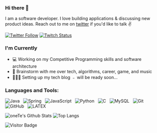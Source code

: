 
<!--
**OneTe/OneTe** is a ✨ _special_ ✨ repository because its `README.md` (this file) appears on your GitHub profile.

Here are some ideas to get you started:

- 🔭 I’m currently working on ...
- 🌱 I’m currently learning ...
- 👯 I’m looking to collaborate on ...
- 🤔 I’m looking for help with ...
- 💬 Ask me about ...
- 📫 How to reach me: ...
- 😄 Pronouns: ...
- ⚡ Fun fact: ...
-->


### Hi there 👋

I am a software developer. I love building applications & discussing new product ideas. Reach out to me on [twitter][twitter] if you'd like to talk ✌️

[![Twitter Follow](https://img.shields.io/twitter/follow/veoxft?color=%20%2300acee&label=Follow%20me%20on%20Twitter&style=for-the-badge)][twitter] [![Twitch Status](https://img.shields.io/twitch/status/evan_edinger?label=LiveStream&style=for-the-badge)][twitch]

### I'm Currently

- 💻 Working on my Competitive Programming skills and software architecture
- 💬 Brainstorm with me over tech, algorithms, career, game, and music 
- 👷🏽‍♂️ Setting up my tech blog ﹣ will be ready soon...

### Languages and Tools: 

![Java](https://img.shields.io/badge/-Java-black?logo=java&style=social)&nbsp;&nbsp;
![Spring](https://img.shields.io/badge/-Spring%20Framework-black?logo=spring&style=social)&nbsp;&nbsp;
![JavaScript](https://img.shields.io/badge/-JavaScript-black?logo=javascript&style=social)&nbsp;&nbsp;
![Python](https://img.shields.io/badge/-Python-black?logo=Python&style=social)&nbsp;&nbsp;
![C](https://img.shields.io/badge/-C-black?logo=c&style=social)&nbsp;&nbsp;
![MySQL](https://img.shields.io/badge/-MySQL-black?logo=mysql&style=social)&nbsp;&nbsp;
![Git](https://img.shields.io/badge/-Git-black?logo=git&style=social)&nbsp;&nbsp;
![GitHub](https://img.shields.io/badge/-GitHub-black?logo=github&style=social)&nbsp;&nbsp;
![LATEX](https://img.shields.io/badge/-LATEX-black?logo=latex&style=social)&nbsp;&nbsp;



![oneTe's Github Stats](https://github-readme-stats.vercel.app/api?username=oneTe&count_private=true&show_icons=true&include_all_commits=true&theme=vue-dark)
![Top Langs](https://github-readme-stats.vercel.app/api/top-langs/?username=oneTe&hide=TeX&layout=compact&theme=vue-dark)


![Visitor Badge](https://visitor-badge.laobi.icu/badge?page_id=rusty-sj.rusty-sj)


[twitter]: https://twitter.com/veoxft
[twitch]: https://www.twitch.tv/evan_edinger
[github]: https://github.com/OneTe
[Mi]:https://github.com/XiaoMi

<!--START_SECTION:waka-->

<!--END_SECTION:waka-->
